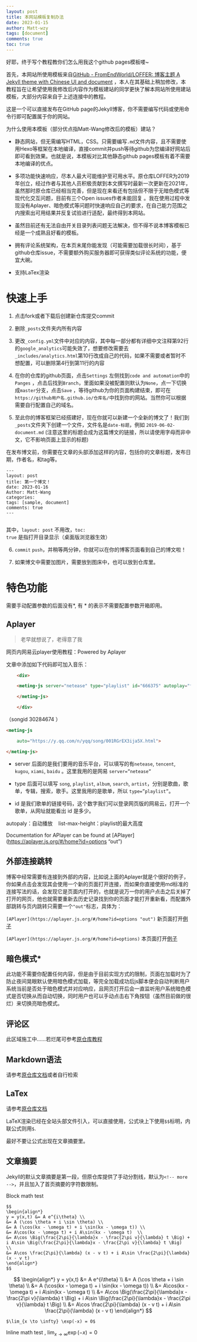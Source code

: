 ```yaml
---
layout: post
title: 本网站模板复制办法
date: 2023-01-15
author: Matt-wzy
tags: [document]
comments: true
toc: true
---
```


好耶，终于写个教程教你们怎么用我这个github pages模板喽~

<!-- more -->

<div>
    <meting-js server="netease" type="song" id="30284674" autoplay="false" list-max-height=1200px>
    </meting-js>
</div>

首先，本网站所使用模板来自[GitHub - FromEndWorld/LOFFER: 博客主题 A Jekyll theme with Chinese UI and document](https://github.com/FromEndWorld/loffer) ，本人在其基础上稍加修改，本教程旨在让希望使用我修改后内容作为模板建站的同学更快了解本网站所使用建站模板，大部分内容来自于上述连接中的教程。

这是一个可以直接发布在GitHub page的Jekyll博客，你不需要编写代码或使用命令行即可配置属于你的网站。

为什么使用本模板（部分优点指Matt-Wang修改后的模板）建站？

- 静态网站，但无需编写HTML，CSS。只需要编写`.md`文件内容，且不需要使用Hexo等框架在本地编译，直接commit并push等待github为您编译好网站后即可看到效果。也就是说，本模板对比其他静态github pages模板有着不需要本地编译的优点。

- 多项功能快速响应，尽本人最大可能维护至可用水平。原仓库LOFFER为2019年创立，经过作者与其他人员积极贡献到本文撰写时最新一次更新在2021年，虽然那时原仓库已经相当完善，但是现在来看还有包括但不限于无暗色模式等现代化交互问题，目前有三个Open issues作者未能回复 。我在使用过程中发现没有Aplayer、暗色模式等问题时快速响应自己的要求，在自己能力范围之内搜索出可用结果并反复试验进行适配，最终得到本网站。

- 虽然目前还有无法自由开关目录列表问题无法解决，但不得不说本博客模板已经是一个成熟且好看的模板。

- 拥有评论系统架构，在本页末尾你能发现（可能需要加载很长时间），基于github仓库issue，不需要额外购买服务器即可获得类似评论系统的功能，便宜大碗。

- 支持LaTex渲染



# 快速上手

1. 点击fork或者下载后创建新仓库提交commit

2. 删除`_posts`文件夹内所有内容

3. 更改`_config.yml`文件中对应的内容，其中每一部分都有详细中文注释第92行的`google_analytics`可能失效了，想要修改需要去`_includes/analytics.html`第10行改成自己的代码，如果不需要或者暂时不想配置，可以删除第4行到第11行的内容

4. 在你的仓库的github页面，点击`Settings` 左侧找到`code and automation`中的 `Panges` ，点击后找到`Branch`，里面如果没被配置则默认为`None`，点一下切换成`master`分支，点击`Save` ，等待github为你的页面构建结束，即可在 `https://github用户名.github.io/仓库名/`中找到你的网站。当然你可以根据需要自行配置自己的域名。

5. 至此你的博客框架已经搭建好，现在你就可以新建一个全新的博文了！我们到`_posts`文件夹下创建一个文件，文件名是`date-标题`，例如 `2019-06-02-document.md` (注意这里的标题会成为这篇博文的链接，所以请使用字母而非中文，它不影响页面上显示的标题)

在发布博文前，你需要在文章的头部添加这样的内容，包括你的文章标题，发布日期，作者名，和tag等。

```
---
layout: post
title: 第一个博文！
date: 2023-01-16
Author: Matt-Wang
categories: 
tags: [sample, document]
comments: true
--- 


```

其中，`layout: post` 不用改，`toc: true` 是指打开目录显示（桌面版浏览器生效）

6. `commit` `push`，并稍等两分钟，你就可以在你的博客页面看到自己的博文啦！

7. 如果博文中需要加图片，需要放到图床中，也可以放到仓库里。

# 特色功能

需要手动配置参数的后面没有*, 有 * 的表示不需要配置参数开箱即用。

## Aplayer

> 老早就想说了，老得意了我

网页内网易云player使用教程：Powered by Aplayer

文章中添加如下代码即可加入音乐：

```html
    <div>

    <meting-js server="netease" type="playlist" id="666375" autoplay="false" list-max-height=1200px>

    </meting-js>

    </div>
```

（songid 30284674 ）

```html
<meting-js

    auto="https://y.qq.com/n/yqq/song/001RGrEX3ija5X.html">

</meting-js>
```

- server 后面的是我们要用的音乐平台，可以填写的有`netease`, `tencent`, `kugou`, `xiami`, `baidu` 。这里我用的是网易 `server=”netease”`

- type 后面可以填写 `song`, `playlist`, `album`, `search`, `artist`，分别是歌曲，歌单，专辑，搜索，歌手。这里我用的是歌单，所以 `type=”playlist”`。

- id 是我们歌单的链接号码，这个数字我们可以登录网页版的网易云，打开一个歌单，从网址就能看出 id 是多少。

autopaly：自动播放    list-max-height：playlist的最大高度

Documentation for APlayer can be found at [APlayer](https://aplayer.js.org/#/home?id=options “out”)

## 外部连接跳转

博客中经常需要有连接到外部的内容，比如说上面的Aplayer就是个很好的例子，你如果点击会发现其会使用一个新的页面打开连接，而如果你直接使用md标准的连接写法的话，会发现它是页面内打开的，也就是说万一你的用户点击之后关掉了打开的网页，他也就需要重新去历史记录找到你的页面才能打开重新看，而配置外部跳转与页内跳转只需要一个`"out"`标志，具体为：

`[APlayer](https://aplayer.js.org/#/home?id=options "out")` 新页面打开[例子](https://aplayer.js.org/#/home?id=options "out")

`[APlayer](https://aplayer.js.org/#/home?id=options)` 本页面打开[例子](https://aplayer.js.org/#/home?id=options)

## 暗色模式*

此功能不需要你配置任何内容，但是由于目前实现方式的限制，页面在加载时为了防止夜间晃眼默认使用暗色模式加载，等完全加载成功后js脚本便会自动判断用户系统当前是否处于暗色模式并对应响应，且网页打开后会一直监听用户系统暗色模式是否切换从而自动切换，同时用户也可以手动点击右下角按钮（虽然目前做的很烂）来切换亮暗色模式。

## 评论区

此区域施工中……若烂尾可参考[原仓库教程](https://fromendworld.github.io/LOFFER/document/#可选添加评论区)

## Markdown语法

请参考[原仓库文档](https://fromendworld.github.io/LOFFER/chinese-markdown-cheatsheet/)或者自行检索

## LaTex

请参考[原仓库文档](https://fromendworld.github.io/LOFFER/math-test/) 

LaTeX渲染已经在全站头部文件引入，可以直接使用，公式块上下使用`$$`标明，内联公式则用`$`.

最好不要让公式出现在文章摘要里。

## 文章摘要

Jekyll的默认文章摘要是第一段，但原仓库提供了手动分割线，默认为`<!-- more -->`，并且加入了首页摘要的字符数限制。

Block math test

```
$$
\begin{align*}
y = y(x,t) &= A e^{i\theta} \\
&= A (\cos \theta + i \sin \theta) \\
&= A (\cos(kx - \omega t) + i \sin(kx - \omega t)) \\
&= A\cos(kx - \omega t) + i A\sin(kx - \omega t)  \\
&= A\cos \Big(\frac{2\pi}{\lambda}x - \frac{2\pi v}{\lambda} t \Big) + i A\sin \Big(\frac{2\pi}{\lambda}x - \frac{2\pi v}{\lambda} t \Big)  \\
&= A\cos \frac{2\pi}{\lambda} (x - v t) + i A\sin \frac{2\pi}{\lambda} (x - v t)
\end{align*}
$$
```

$$
\begin{align*}
y = y(x,t) &= A e^{i\theta} \\
&= A (\cos \theta + i \sin \theta) \\
&= A (\cos(kx - \omega t) + i \sin(kx - \omega t)) \\
&= A\cos(kx - \omega t) + i A\sin(kx - \omega t)  \\
&= A\cos \Big(\frac{2\pi}{\lambda}x - \frac{2\pi v}{\lambda} t \Big) + i A\sin \Big(\frac{2\pi}{\lambda}x - \frac{2\pi v}{\lambda} t \Big)  \\
&= A\cos \frac{2\pi}{\lambda} (x - v t) + i A\sin \frac{2\pi}{\lambda} (x - v t)
\end{align*}
$$





```
$\lim_{x \to \infty} \exp(-x) = 0$
```


Inline math test , $\lim_{x \to \infty} \exp(-x) = 0$


